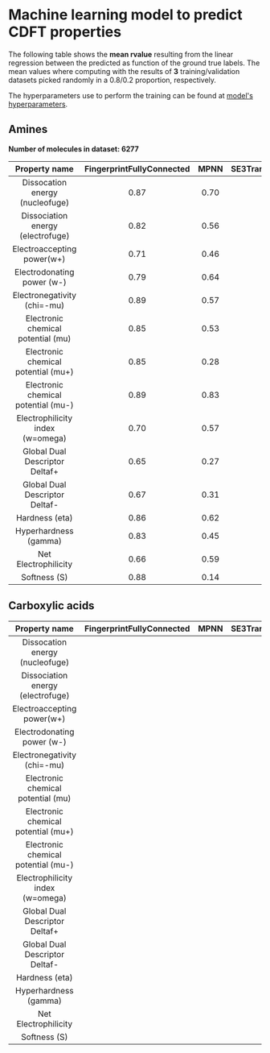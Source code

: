 # Machine learning model to predict CDFT properties

The following table shows the **mean rvalue** resulting from the linear regression
between the predicted as function of the ground true labels. The mean values where
computing with the results of **3** training/validation datasets picked randomly
in a 0.8/0.2 proportion, respectively.

The hyperparameters use to perform the training can be found at [model's hyperparameters](Training_hyperparameters.md).

## Amines

**Number of molecules in dataset: 6277**

|          Property name             | FingerprintFullyConnected | MPNN | SE3Transformer|
|:----------------------------------:|:-------------------------:|:----:|:-------------:|
| Dissocation energy (nucleofuge)    | 0.87   | 0.70
| Dissociation energy (electrofuge)  | 0.82	  | 0.56
| Electroaccepting power(w+)         | 0.71	  | 0.46
| Electrodonating power (w-)         | 0.79	  | 0.64
| Electronegativity (chi=-mu)        | 0.89	  | 0.57
| Electronic chemical potential (mu) | 0.85	  | 0.53
| Electronic chemical potential (mu+)| 0.85	  | 0.28
| Electronic chemical potential (mu-)| 0.89	  | 0.83
| Electrophilicity index (w=omega)   | 0.70	  | 0.57
| Global Dual Descriptor Deltaf+     | 0.65	  | 0.27
| Global Dual Descriptor Deltaf-     | 0.67	  | 0.31
| Hardness (eta)                     | 0.86	  | 0.62
| Hyperhardness (gamma)              | 0.83	  | 0.45
| Net Electrophilicity               | 0.66	  | 0.59
| Softness (S)                       | 0.88	  | 0.14





## Carboxylic acids


|          Property name             | FingerprintFullyConnected | MPNN | SE3Transformer|
|:----------------------------------:|:-------------------------:|:----:|:-------------:|
| Dissocation energy (nucleofuge)    | 
| Dissociation energy (electrofuge)  | 
| Electroaccepting power(w+)         | 
| Electrodonating power (w-)         | 
| Electronegativity (chi=-mu)        | 
| Electronic chemical potential (mu) | 
| Electronic chemical potential (mu+)| 
| Electronic chemical potential (mu-)| 
| Electrophilicity index (w=omega)   | 
| Global Dual Descriptor Deltaf+     | 
| Global Dual Descriptor Deltaf-     | 
| Hardness (eta)                     | 
| Hyperhardness (gamma)              | 
| Net Electrophilicity               | 
| Softness (S)                       |
